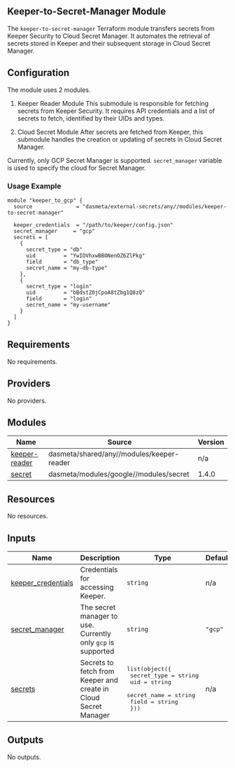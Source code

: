 ## Keeper-to-Secret-Manager Module
The `keeper-to-secret-manager` Terraform module transfers secrets from Keeper Security to Cloud Secret Manager. It automates the retrieval of secrets stored in Keeper and their subsequent storage in Cloud Secret Manager.

## Configuration
The module uses 2 modules.

1. Keeper Reader Module
This submodule is responsible for fetching secrets from Keeper Security. It requires API credentials and a list of secrets to fetch, identified by their UIDs and types.

2. Cloud Secret Module
After secrets are fetched from Keeper, this submodule handles the creation or updating of secrets in Cloud Secret Manager.

Currently, only GCP Secret Manager is supported.
`secret_manager` variable is used to specify the cloud for Secret Manager.

### Usage Example
```
module "keeper_to_gcp" {
  source              = "dasmeta/external-secrets/any//modules/keeper-to-secret-manager"

  keeper_credentials  = "/path/to/keeper/config.json"
  secret_manager     = "gcp"
  secrets = [
    {
      secret_type = "db"
      uid         = "YwIOVhxwBBONenOZ6ZlPkg"
      field       = "db_type"
      secret_name = "my-db-type"
    },
    {
      secret_type = "login"
      uid         = "bBdstZ0jCpoA8tZbg1Q8zQ"
      field       = "login"
      secret_name = "my-username"
    }
  ]
}
```
<!-- BEGINNING OF PRE-COMMIT-TERRAFORM DOCS HOOK -->
## Requirements

No requirements.

## Providers

No providers.

## Modules

| Name | Source | Version |
|------|--------|---------|
| <a name="module_keeper-reader"></a> [keeper-reader](#module\_keeper-reader) | dasmeta/shared/any//modules/keeper-reader | n/a |
| <a name="module_secret"></a> [secret](#module\_secret) | dasmeta/modules/google//modules/secret | 1.4.0 |

## Resources

No resources.

## Inputs

| Name | Description | Type | Default | Required |
|------|-------------|------|---------|:--------:|
| <a name="input_keeper_credentials"></a> [keeper\_credentials](#input\_keeper\_credentials) | Credentials for accessing Keeper. | `string` | n/a | yes |
| <a name="input_secret_manager"></a> [secret\_manager](#input\_secret\_manager) | The secret manager to use. Currently only `gcp` is supported | `string` | `"gcp"` | no |
| <a name="input_secrets"></a> [secrets](#input\_secrets) | Secrets to fetch from Keeper and create in Cloud Secret Manager | <pre>list(object({<br>    secret_type = string<br>    uid         = string<br>    secret_name = string<br>    field       = string<br>  }))</pre> | n/a | yes |

## Outputs

No outputs.
<!-- END OF PRE-COMMIT-TERRAFORM DOCS HOOK -->
